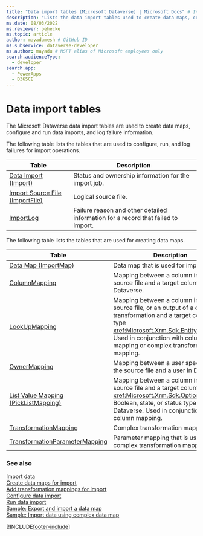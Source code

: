 ```yaml
---
title: "Data import tables (Microsoft Dataverse) | Microsoft Docs" # Intent and product brand in a unique string of 43-59 chars including spaces
description: "Lists the data import tables used to create data maps, configure and run data imports, and log failure information." # 115-145 characters including spaces. This abstract displays in the search result.
ms.date: 08/03/2022
ms.reviewer: pehecke
ms.topic: article
author: mayadumesh # GitHub ID
ms.subservice: dataverse-developer
ms.author: mayadu # MSFT alias of Microsoft employees only
search.audienceType: 
  - developer
search.app: 
  - PowerApps
  - D365CE
---
```

# Data import tables

The Microsoft Dataverse data import tables are used to create data maps, configure and run data imports, and log failure information.  

The following table lists the tables that are used to configure, run, and log failures for import operations.  

|Table|Description|  
|----------------------------------|-----------------|  
|[Data Import (Import)](reference/entities/import.md)|Status and ownership information for the import job.|  
|[Import Source File (ImportFile)](reference/entities/importfile.md)|Logical source file.|  
|[ImportLog](reference/entities/importlog.md)|Failure reason and other detailed information for a record that failed to import.|  

 The following table lists the tables that are used for creating data maps.  

|Table|Description|
|-----|-----|
|[Data Map (ImportMap)](reference/entities/importmap.md)|Data map that is used for import.|
|[ColumnMapping](reference/entities/columnmapping.md)|Mapping between a column in the source file and a target column in Dataverse.|
|[LookUpMapping](reference/entities/lookupmapping.md)|Mapping between a column in the source file, or an output of a complex transformation and a target column of type <xref:Microsoft.Xrm.Sdk.EntityReference>. Used in conjunction with column mapping or complex transformation mapping.|
|[OwnerMapping](reference/entities/ownermapping.md)|Mapping between a user specified in the source file and a user in Dataverse.                                                             |
|[List Value Mapping (PickListMapping)](reference/entities/picklistmapping.md)|Mapping between a column in the source file and a target column of <xref:Microsoft.Xrm.Sdk.OptionSetValue>, Boolean, state, or status type in Dataverse. Used in conjunction with column mapping. |
|[TransformationMapping](reference/entities/transformationmapping.md)|Complex transformation mapping.|
|[TransformationParameterMapping](reference/entities/transformationparametermapping.md)| Parameter mapping that is used in complex transformation mapping.|

### See also

[Import data](import-data.md)<br />
[Create data maps for import](create-data-maps-for-import.md)<br />
[Add transformation mappings for import](add-transformation-mappings-import.md)<br />
[Configure data import](configure-data-import.md)<br />
[Run data import](run-data-import.md)<br />
[Sample: Export and import a data map](org-service/samples/export-import-data-map.md)<br />
[Sample: Import data using complex data map](org-service/samples/import-data-complex-data-map.md)


[!INCLUDE[footer-include](../../includes/footer-banner.md)]